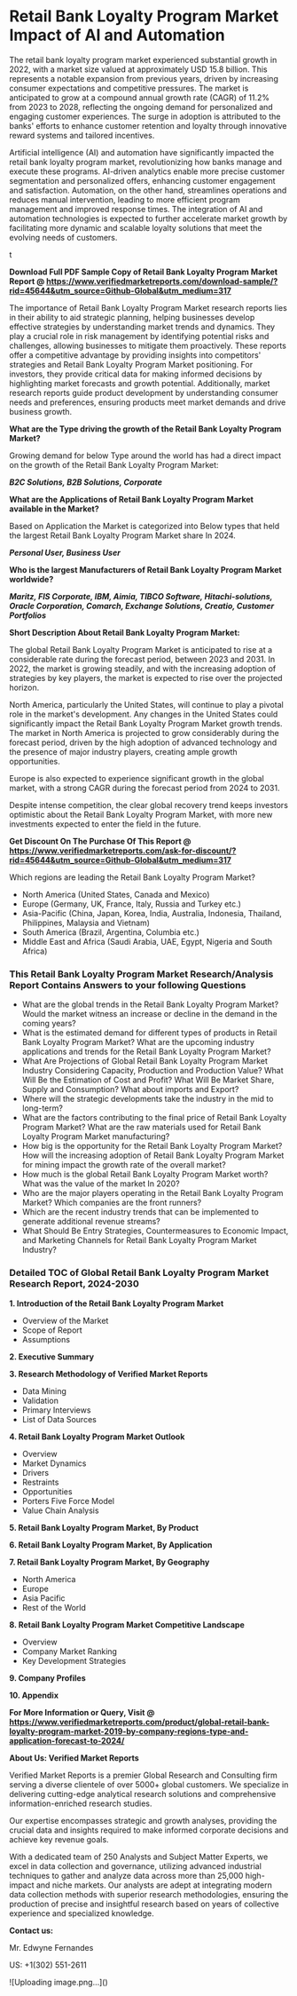 <h1>Retail Bank Loyalty Program Market Impact of AI and Automation</h1><p>The retail bank loyalty program market experienced substantial growth in 2022, with a market size valued at approximately USD 15.8 billion. This represents a notable expansion from previous years, driven by increasing consumer expectations and competitive pressures. The market is anticipated to grow at a compound annual growth rate (CAGR) of 11.2% from 2023 to 2028, reflecting the ongoing demand for personalized and engaging customer experiences. The surge in adoption is attributed to the banks' efforts to enhance customer retention and loyalty through innovative reward systems and tailored incentives.</p><p>Artificial intelligence (AI) and automation have significantly impacted the retail bank loyalty program market, revolutionizing how banks manage and execute these programs. AI-driven analytics enable more precise customer segmentation and personalized offers, enhancing customer engagement and satisfaction. Automation, on the other hand, streamlines operations and reduces manual intervention, leading to more efficient program management and improved response times. The integration of AI and automation technologies is expected to further accelerate market growth by facilitating more dynamic and scalable loyalty solutions that meet the evolving needs of customers.</p>t</p><p id="" class=""><strong>Download Full PDF Sample Copy of Retail Bank Loyalty Program Market Report @ <a href="https://www.verifiedmarketreports.com/download-sample/?rid=45644&utm_source=Github-Global&utm_medium=317" target="_blank">https://www.verifiedmarketreports.com/download-sample/?rid=45644&utm_source=Github-Global&utm_medium=317</a></strong></p><p>The importance of&nbsp;Retail Bank Loyalty Program Market research reports lies in their ability to aid strategic planning, helping businesses develop effective strategies by understanding market trends and dynamics. They play a crucial role in risk management by identifying potential risks and challenges, allowing businesses to mitigate them proactively. These reports offer a competitive advantage by providing insights into competitors' strategies and Retail Bank Loyalty Program Market positioning. For investors, they provide critical data for making informed decisions by highlighting market forecasts and growth potential. Additionally, market research reports guide product development by understanding consumer needs and preferences, ensuring products meet market demands and drive business growth.</p><p><strong>What are the&nbsp;Type driving the growth of the Retail Bank Loyalty Program Market?</strong></p><p id="" class="">Growing demand for below Type around the world has had a direct impact on the growth of the Retail Bank Loyalty Program Market:</p><em><strong>B2C Solutions, B2B Solutions, Corporate</strong></em></p><strong>What are the&nbsp;Applications&nbsp;of Retail Bank Loyalty Program Market available in the Market?</strong></p><p id="" class="">Based on Application the Market is categorized into Below types that held the largest Retail Bank Loyalty Program Market share In 2024.</p><em><strong>Personal User, Business User</strong></em></p><strong>Who is the largest Manufacturers of Retail Bank Loyalty Program Market worldwide?</strong></p><p><em><strong>Maritz, FIS Corporate, IBM, Aimia, TIBCO Software, Hitachi-solutions, Oracle Corporation, Comarch, Exchange Solutions, Creatio, Customer Portfolios</strong></em></p><p id="" class=""><strong>Short Description About Retail Bank Loyalty Program Market:</strong></p><p>The global Retail Bank Loyalty Program Market is anticipated to rise at a considerable rate during the forecast period, between 2023 and 2031. In 2022, the market is growing steadily, and with the increasing adoption of strategies by key players, the market is expected to rise over the projected horizon.</p><p>North America, particularly the United States, will continue to play a pivotal role in the market's development. Any changes in the United States could significantly impact the Retail Bank Loyalty Program Market growth trends. The market in North America is projected to grow considerably during the forecast period, driven by the high adoption of advanced technology and the presence of major industry players, creating ample growth opportunities.</p><p>Europe is also expected to experience significant growth in the global market, with a strong CAGR during the forecast period from 2024 to 2031.</p><p>Despite intense competition, the clear global recovery trend keeps investors optimistic about the Retail Bank Loyalty Program Market, with more new investments expected to enter the field in the future.</p><p id="" class=""><strong>Get Discount On The Purchase Of This Report @ <a href="https://www.verifiedmarketreports.com/ask-for-discount/?rid=45644&utm_source=Github-Global&utm_medium=317" target="_blank">https://www.verifiedmarketreports.com/ask-for-discount/?rid=45644&utm_source=Github-Global&utm_medium=317</a></strong></p>Which regions are leading the Retail Bank Loyalty Program Market?</p><ul><li>North America (United States, Canada and Mexico)</li><li>Europe (Germany, UK, France, Italy, Russia and Turkey etc.)</li><li>Asia-Pacific (China, Japan, Korea, India, Australia, Indonesia, Thailand, Philippines, Malaysia and Vietnam)</li><li>South America (Brazil, Argentina, Columbia etc.)</li><li>Middle East and Africa (Saudi Arabia, UAE, Egypt, Nigeria and South Africa)</li></ul><h3 id="" class="">This Retail Bank Loyalty Program Market Research/Analysis Report Contains Answers to your following Questions</h3><ul><li>What are the global trends in the Retail Bank Loyalty Program Market? Would the market witness an increase or decline in the demand in the coming years?</li><li>What is the estimated demand for different types of products in Retail Bank Loyalty Program Market? What are the upcoming industry applications and trends for the Retail Bank Loyalty Program Market?</li><li>What Are Projections of Global Retail Bank Loyalty Program Market Industry Considering Capacity, Production and Production Value? What Will Be the Estimation of Cost and Profit? What Will Be Market Share, Supply and Consumption? What about imports and Export?</li><li>Where will the strategic developments take the industry in the mid to long-term?</li><li>What are the factors contributing to the final price of Retail Bank Loyalty Program Market? What are the raw materials used for Retail Bank Loyalty Program Market manufacturing?</li><li>How big is the opportunity for the Retail Bank Loyalty Program Market? How will the increasing adoption of Retail Bank Loyalty Program Market for mining impact the growth rate of the overall market?</li><li>How much is the global Retail Bank Loyalty Program Market worth? What was the value of the market In 2020?</li><li>Who are the major players operating in the Retail Bank Loyalty Program Market? Which companies are the front runners?</li><li>Which are the recent industry trends that can be implemented to generate additional revenue streams?</li><li>What Should Be Entry Strategies, Countermeasures to Economic Impact, and Marketing Channels for Retail Bank Loyalty Program Market Industry?</li></ul><h3 id="" class="">Detailed TOC of Global Retail Bank Loyalty Program Market Research Report, 2024-2030</h3><p id="" class=""><strong>1. Introduction of the Retail Bank Loyalty Program Market</strong></p><ul><li>Overview of the Market</li><li>Scope of Report</li><li>Assumptions</li></ul><p id="" class=""><strong>2. Executive Summary</strong></p><p id="" class=""><strong>3. Research Methodology of Verified Market Reports</strong></p><ul><li>Data Mining</li><li>Validation</li><li>Primary Interviews</li><li>List of Data Sources</li></ul><p id="" class=""><strong>4. Retail Bank Loyalty Program Market Outlook</strong></p><ul><li>Overview</li><li>Market Dynamics</li><li>Drivers</li><li>Restraints</li><li>Opportunities</li><li>Porters Five Force Model</li><li>Value Chain Analysis</li></ul><p id="" class=""><strong>5. Retail Bank Loyalty Program Market, By Product</strong></p><p id="" class=""><strong>6. Retail Bank Loyalty Program Market, By Application</strong></p><p id="" class=""><strong>7. Retail Bank Loyalty Program Market, By Geography</strong></p><ul><li>North America</li><li>Europe</li><li>Asia Pacific</li><li>Rest of the World</li></ul><p id="" class=""><strong>8. Retail Bank Loyalty Program Market Competitive Landscape</strong></p><ul><li>Overview</li><li>Company Market Ranking</li><li>Key Development Strategies</li></ul><p id="" class=""><strong>9. Company Profiles</strong></p><p id="" class=""><strong>10. Appendix</strong></p><p id="" class=""><strong>For More Information or Query, Visit @ <a href="https://www.verifiedmarketreports.com/product/global-retail-bank-loyalty-program-market-2019-by-company-regions-type-and-application-forecast-to-2024/" target="_blank">https://www.verifiedmarketreports.com/product/global-retail-bank-loyalty-program-market-2019-by-company-regions-type-and-application-forecast-to-2024/</a></strong></p><p id="" class=""><strong>About Us: Verified Market Reports</strong></p><p id="" class="">Verified Market Reports is a premier Global Research and Consulting firm serving a diverse clientele of over 5000+ global customers. We specialize in delivering cutting-edge analytical research solutions and comprehensive information-enriched research studies.</p><p id="" class="">Our expertise encompasses strategic and growth analyses, providing the crucial data and insights required to make informed corporate decisions and achieve key revenue goals.</p><p id="" class="">With a dedicated team of 250 Analysts and Subject Matter Experts, we excel in data collection and governance, utilizing advanced industrial techniques to gather and analyze data across more than 25,000 high-impact and niche markets. Our analysts are adept at integrating modern data collection methods with superior research methodologies, ensuring the production of precise and insightful research based on years of collective experience and specialized knowledge.</p><p id="" class=""><strong>Contact us:</strong></p><p id="" class="">Mr. Edwyne Fernandes</p><p id="" class="">US: +1(302) 551-2611</p>
![Uploading image.png…]()
